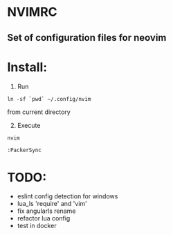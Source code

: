 # NVIMRC

## Set of configuration files for neovim

# Install:

1. Run
```
ln -sf `pwd` ~/.config/nvim
```

from current directory

2. Execute

```
nvim

:PackerSync
```

# TODO:
- eslint config detection for windows
- lua_ls 'require' and 'vim'
- fix angularls rename
- refactor lua config
- test in docker

